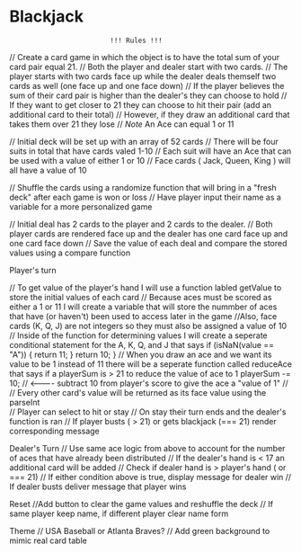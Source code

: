 # Blackjack
                             !!! Rules !!!
// Create a card game in which the object is to have the total sum of your card pair equal 21.
// Both the player and dealer start with two cards. 
// The player starts with two cards face up while the dealer deals themself two cards as well (one face up and one face down)
// If the player believes the sum of their card pair is higher than the dealer's they can choose to hold 
// If they want to get closer to 21 they can choose to hit their pair (add an additional card to their total)
// However, if they draw an additional card that takes them over 21 they lose
// *Note* An Ace can equal 1 or 11


// Initial deck will be set up with an array of 52 cards
// There will be four suits in total that have cards valed 1-10
// Each suit will have an Ace that can be used with a value of either 1 or 10
// Face cards ( Jack, Queen, King ) will all have a value of 10

// Shuffle the cards using a randomize function that will bring in a "fresh deck" after each game is won or loss
// Have player input their name as a variable for a more personalized game

// Initial deal has 2 cards to the player and 2 cards to the dealer.
// Both player cards are rendered face up and the dealer has one card face up and one card face down
// Save the value of each deal and compare the stored values using a compare function

Player's turn

// To get value of the player's hand I will use a function labled getValue to store the initial values of each card
      // Because aces must be scored as either a 1 or 11 I will create a variable that will store the nummber of aces that have (or haven't) been used to access later in the game
      //Also, face cards (K, Q, J) are not integers so they must also be assigned a value of 10
      // Inside of the function for determining values I will create a seperate conditional statement for the A, K, Q, and J that says 
     if (isNaN(value == "A")) {
     return 11;
     }
     return 10;
     }
   // When you draw an ace and we want its value to be 1 instead of 11 there will be a seperate function called reduceAce that says 
  if a playerSum is > 21 to reduce the value of ace to 1 
   playerSum -= 10; // <---- subtract 10 from player's score to give the ace a "value of 1" //
// Every other card's value will be returned as its face value using the parseInt     
// Player can select to hit or stay
// On stay their turn ends and the dealer's function is ran
// If player busts ( > 21) or gets blackjack (=== 21) render corresponding message

Dealer's Turn
// Use same ace logic from above to account for the number of aces that have already been distributed
// If the dealer's hand is < 17 an additional card will be added
// Check if dealer hand is > player's hand ( or === 21)
// If either condition above is true, display message for dealer win
// If dealer busts deliver message that player wins

Reset
//Add button to clear the game values and reshuffle the deck
// If same player keep name, if different player clear name form
 
Theme 
// USA Baseball or Atlanta Braves?
// Add green background to mimic real card table

